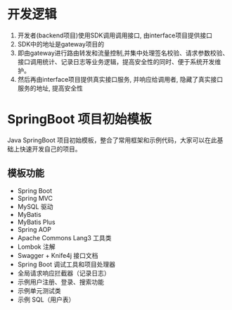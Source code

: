 
# 开发逻辑
1. 开发者(backend项目)使用SDK调用调用接口, 由interface项目提供接口
2. SDK中的地址是gateway项目的
3. 即由gateway进行路由转发和流量控制,并集中处理签名校验、请求参数校验、接口调用统计、记录日志等业务逻辑，提高安全性的同时、便于系统开发维护。
4. 然后再由interface项目提供真实接口服务, 并响应给调用者, 隐藏了真实接口服务的地址, 提高安全性


# SpringBoot 项目初始模板

Java SpringBoot 项目初始模板，整合了常用框架和示例代码，大家可以在此基础上快速开发自己的项目。

## 模板功能

- Spring Boot
- Spring MVC
- MySQL 驱动
- MyBatis
- MyBatis Plus
- Spring AOP
- Apache Commons Lang3 工具类
- Lombok 注解
- Swagger + Knife4j 接口文档
- Spring Boot 调试工具和项目处理器
- 全局请求响应拦截器（记录日志）
- 示例用户注册、登录、搜索功能
- 示例单元测试类
- 示例 SQL（用户表）
